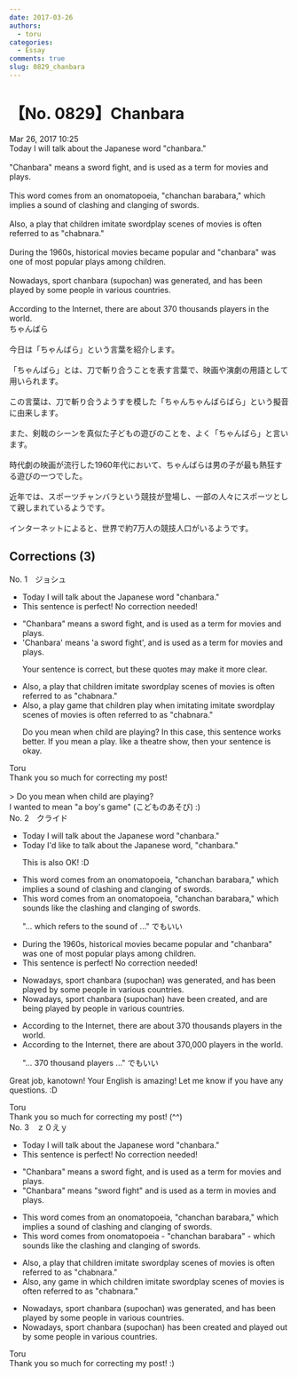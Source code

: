 ```yaml
---
date: 2017-03-26
authors:
  - toru
categories:
  - Essay
comments: true
slug: 0829_chanbara
---
```


# 【No. 0829】Chanbara
<div class="date">Mar 26, 2017 10:25</div>
<div id="post"><div id="body_show_ori">
Today I will talk about the Japanese word "chanbara."<br/><br/>"Chanbara" means a sword fight, and is used as a term for movies and plays.<br/><br/>This word comes from an onomatopoeia, "chanchan barabara," which implies a sound of clashing and clanging of swords.<br/><br/>Also, a play that children imitate swordplay scenes of movies is often referred to as "chabnara."<br/><br/>During the 1960s, historical movies became popular and "chanbara" was one of most popular plays among children.<br/><br/>Nowadays, sport chanbara (supochan) was generated, and has been played by some people in various countries.<br/><br/>According to the Internet, there are about 370 thousands players in the world.
</div></div>

<!-- more -->

<div id="post_ja"><div id="body_show_mo">
ちゃんばら<br/><br/>今日は「ちゃんばら」という言葉を紹介します。<br/><br/>「ちゃんばら」とは、刀で斬り合うことを表す言葉で、映画や演劇の用語として用いられます。<br/><br/>この言葉は、刀で斬り合うようすを模した「ちゃんちゃんばらばら」という擬音に由来します。<br/><br/>また、剣戟のシーンを真似た子どもの遊びのことを、よく「ちゃんばら」と言います。<br/><br/>時代劇の映画が流行した1960年代において、ちゃんばらは男の子が最も熱狂する遊びの一つでした。<br/><br/>近年では、スポーツチャンバラという競技が登場し、一部の人々にスポーツとして親しまれているようです。<br/><br/>インターネットによると、世界で約7万人の競技人口がいるようです。
</div></div>

## Corrections (3)
<div id="block"><div class="first_name"> No. 1　<span class="just_name">ジョシュ</span></div><div id="block2">
<ul class="correction_field">
<li class="incorrect">Today I will talk about the Japanese word "chanbara."</li>
<li class="corrected perfect">This sentence is perfect! No correction needed!</li>
</ul>
<ul class="correction_field">
<li class="incorrect">"Chanbara" means a sword fight, and is used as a term for movies and plays.</li>
<li class="corrected correct">
<span class="f_blue">'</span>Chanbara<span class="f_blue">'</span> means <span class="f_blue">'</span>a sword fight<span class="f_blue">'</span>, and is used as a term for movies and plays.
<p class="correction_comment">Your sentence is correct, but these quotes may make it more clear.</p>
</li>
</ul>
<ul class="correction_field">
<li class="incorrect">Also, a play that children imitate swordplay scenes of movies is often referred to as "chabnara."</li>
<li class="corrected correct">
Also, a <span class="sline"><span class="f_red">play</span></span> <span class="f_blue">game</span> that children <span class="f_blue">play when imitating</span> <span class="f_red"><span class="sline">imitate</span></span> swordplay scenes of movies is often referred to as "chabnara."
<p class="correction_comment">Do you mean when child are playing? In this case, this sentence works better. If you mean a play. like a theatre show, then your sentence is okay.</p>
</li>
</ul>
</div><div class="name"><span class="just_name">Toru</span><br>
Thank you so much for correcting my post! <br/><br/>&gt; Do you mean when child are playing?<br/>I wanted to mean "a boy's game" (こどものあそび) :)
</div>
</div>
<div id="block"><div class="first_name"> No. 2　<span class="just_name">クライド</span></div><div id="block2">
<ul class="correction_field">
<li class="incorrect">Today I will talk about the Japanese word "chanbara."</li>
<li class="corrected correct">
Today<span class="f_blue"> I'd like to talk about</span> the Japanese word, "chanbara."
<p class="correction_comment">This is also OK! :D</p>
</li>
</ul>
<ul class="correction_field">
<li class="incorrect">This word comes from an onomatopoeia, "chanchan barabara," which implies a sound of clashing and clanging of swords.</li>
<li class="corrected correct">
This word comes from an onomatopoeia, "chanchan barabara," which <span class="f_blue">sounds like</span> the clashing and clanging of swords.
<p class="correction_comment">"... which refers to the sound of ..." でもいい</p>
</li>
</ul>
<ul class="correction_field">
<li class="incorrect">During the 1960s, historical movies became popular and "chanbara" was one of most popular plays among children.</li>
<li class="corrected perfect">This sentence is perfect! No correction needed!</li>
</ul>
<ul class="correction_field">
<li class="incorrect">Nowadays, sport chanbara (supochan) was generated, and has been played by some people in various countries.</li>
<li class="corrected correct">
Nowadays, sport chanbara (supochan) <span class="f_blue">have been created</span>, and <span class="f_blue">are being played by people</span> in various countries.
</li>
</ul>
<ul class="correction_field">
<li class="incorrect">According to the Internet, there are about 370 thousands players in the world.</li>
<li class="corrected correct">
According to the Internet, there are about <span class="f_blue">370,000</span> players in the world.
<p class="correction_comment">"... 370 thousand players ..." でもいい</p>
</li>
</ul>
<p class="comment_small">
 Great job, kanotown! Your English is amazing! Let me know if you have any questions. :D
</p>

</div><div class="name"><span class="just_name">Toru</span><br>
Thank you so much for correcting my post! (^^)
</div>
</div>
<div id="block"><div class="first_name"> No. 3　<span class="just_name">ｚ０えｙ</span></div><div id="block2">
<ul class="correction_field">
<li class="incorrect">Today I will talk about the Japanese word "chanbara."</li>
<li class="corrected perfect">This sentence is perfect! No correction needed!</li>
</ul>
<ul class="correction_field">
<li class="incorrect">"Chanbara" means a sword fight, and is used as a term for movies and plays.</li>
<li class="corrected correct">
"Chanbara" means <span class="f_blue">"</span>sword fight<span class="f_blue">"</span> and is used as a term <span class="f_blue">in</span> movies and plays.
</li>
</ul>
<ul class="correction_field">
<li class="incorrect">This word comes from an onomatopoeia, "chanchan barabara," which implies a sound of clashing and clanging of swords.</li>
<li class="corrected correct">
This word comes from onomatopoeia - "chanchan barabara" - which <span class="f_blue">sounds like</span> the clashing and clanging of swords.
</li>
</ul>
<ul class="correction_field">
<li class="incorrect">Also, a play that children imitate swordplay scenes of movies is often referred to as "chabnara."</li>
<li class="corrected correct">
Also, any <span class="f_blue">game in which</span> children imitate swordplay scenes of movies is often referred to as "chabnara."
</li>
</ul>
<ul class="correction_field">
<li class="incorrect">Nowadays, sport chanbara (supochan) was generated, and has been played by some people in various countries.</li>
<li class="corrected correct">
Nowadays, sport chanbara (supochan) <span class="f_blue">has been created </span>and played out by some people in various countries.
</li>
</ul>
</div><div class="name"><span class="just_name">Toru</span><br>
Thank you so much for correcting my post! :)
</div>
</div>
